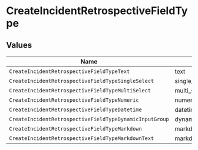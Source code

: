 # CreateIncidentRetrospectiveFieldType


## Values

| Name                                                    | Value                                                   |
| ------------------------------------------------------- | ------------------------------------------------------- |
| `CreateIncidentRetrospectiveFieldTypeText`              | text                                                    |
| `CreateIncidentRetrospectiveFieldTypeSingleSelect`      | single_select                                           |
| `CreateIncidentRetrospectiveFieldTypeMultiSelect`       | multi_select                                            |
| `CreateIncidentRetrospectiveFieldTypeNumeric`           | numeric                                                 |
| `CreateIncidentRetrospectiveFieldTypeDatetime`          | datetime                                                |
| `CreateIncidentRetrospectiveFieldTypeDynamicInputGroup` | dynamic_input_group                                     |
| `CreateIncidentRetrospectiveFieldTypeMarkdown`          | markdown                                                |
| `CreateIncidentRetrospectiveFieldTypeMarkdownText`      | markdown_text                                           |